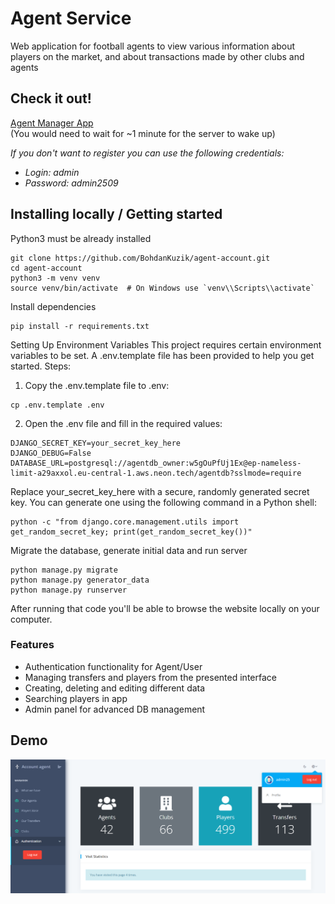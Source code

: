 # Agent Service

Web application for football agents to view various information about players on the market, and about transactions made by other clubs and agents

## Check it out!

[Agent Manager App](https://agent-service-jd32.onrender.com/)
<br>
(You would need to wait for ~1 minute for the server to wake up)

<i>If you don't want to register you can use the following credentials:</i>

* <i>Login: admin</i>
* <i>Password: admin2509</i>

## Installing locally / Getting started

Python3 must be already installed

```shell
git clone https://github.com/BohdanKuzik/agent-account.git
cd agent-account
python3 -m venv venv
source venv/bin/activate  # On Windows use `venv\\Scripts\\activate`
```
Install dependencies
```shell
pip install -r requirements.txt
```
Setting Up Environment Variables
This project requires certain environment variables to be set. A .env.template file has been provided to help you get started.
Steps:
1) Copy the .env.template file to .env:
```shell
cp .env.template .env
```
2) Open the .env file and fill in the required values:
```shell
DJANGO_SECRET_KEY=your_secret_key_here
DJANGO_DEBUG=False
DATABASE_URL=postgresql://agentdb_owner:w5gOuPfUj1Ex@ep-nameless-limit-a29axxol.eu-central-1.aws.neon.tech/agentdb?sslmode=require
```
Replace your_secret_key_here with a secure, randomly generated secret key. You can generate one using the following command in a Python shell:
```shell
python -c "from django.core.management.utils import get_random_secret_key; print(get_random_secret_key())"
```


Migrate the database, generate initial data and run server
```shell
python manage.py migrate
python manage.py generator_data
python manage.py runserver
```

After running that code you'll be able to browse the website locally on your computer.

### Features

* Authentication functionality for Agent/User
* Managing transfers and players from the presented interface
* Creating, deleting and editing different data
* Searching players in app
* Admin panel for advanced DB management

## Demo
![Website Interface](demo.png)